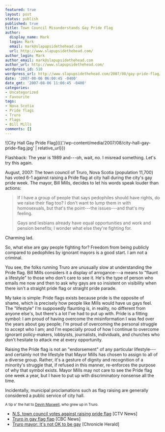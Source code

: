 ```yaml
---
featured: true
layout: post
status: publish
published: true
title: Town Council Misunderstands Gay Pride Flag
author:
  display_name: Mark
  login: Mark
  email: mark@slapupsidethehead.com
  url: http://www.slapupsidethehead.com/
author_login: Mark
author_email: mark@slapupsidethehead.com
author_url: http://www.slapupsidethehead.com/
wordpress_id: 510
wordpress_url: http://www.slapupsidethehead.com/2007/08/gay-pride-flag/
date: '2007-08-06 06:00:45 -0400'
date_gmt: '2007-08-06 11:00:45 -0400'
categories:
- Uncategorized
- Favourite
tags:
- Nova Scotia
- Pride flags
- Truro
- Flags
- Bill Mills
comments: []
---
```

![City Hall Gay Pride Flag]({{'/wp-content/media/2007/08/city-hall-gay-pride-flag.jpg' | relative_url}})

Flashback: The year is 1989 and---oh, wait, no. I misread something. Let's try this again.

August, 2007: The town council of Truro, Nova Scotia (population 11,700) has voted 6-1 against raising a Pride flag at city hall during the city's gay pride week. The mayor, Bill Mills, decides to let his words speak louder than actions:

> If I have a group of people that says pedophiles should have rights, do we raise their flag too? I don't want to lump them in with homosexuals, but that's the point---the issues---and that's my feeling.
> 
> Gays and lesbians already have equal opportunities and work and pension benefits; I wonder what else they're fighting for.

Charming lad.

So, what else are gay people fighting for? Freedom from being publicly compared to pedophiles by ignorant mayors is a good start. I am not a criminal.

You see, the folks running Truro are unusually slow at understanding the Pride flag. Bill Mills considers it a display of arrogance---a means to "flaunt a lifestyle" to those who don't care to see it. He's the type of person who emails me now and then to ask why gays are so insistent on visibility when there isn't a straight pride flag or straight pride parade.

My take is simple: Pride flags exists because pride is the opposite of shame, which is precisely how people like Mills would have us gays feel. The "lifestyle" I'm supposedly flaunting is, in reality, no different from anyone else's, but there's a lot I've had to put up with. Pride is a fitting symbol: I am proud of having overcome the misinformation I was fed over the years about gay people; I'm proud of overcoming the personal struggle to accept who I am; and I'm especially proud of how I continue to overcome ignorant policy-makers, lobbyists, journalists, individuals, and churches who don't hesitate to attack me at every opportunity.

Raising the Pride flag is not an "endorsement" of any particular lifestyle---and certainly not the lifestyle that Mayor Mills has chosen to assign to all of a diverse group. Rather, it's a gesture of dignity and recognition of a minority's struggle that, if refused in this manner, re-enforces the purpose of why that symbol exists. Mayor Mills may not care to see the Pride flag one week a year, but I have to put up with discriminatory nonsense all the time.

Incidentally, municipal proclamations such as flag raising are generally considered a public service of city hall.

<small>A tip o' the hat to <a title="Thanks, Devin" href="http://devin-maxwell.blogspot.com/2007/08/embarassing-hometown.html">Devin Maxwell</a>, who grew up in Truro.</small>

- [N.S. town council votes against raising pride flag](http://www.ctv.ca/servlet/ArticleNews/story/CTVNews/20070803/against_pride_flag_080803/20070803?hub=Canada) [CTV News]
- [Truro in gay flag flap](http://www.cbc.ca/canada/nova-scotia/story/2007/08/03/truro-gay.html) [CBC News]
- [Truro mayor: It's not OK to be gay](http://thechronicleherald.ca/Front/851195.html) [Chronicle Herald]
